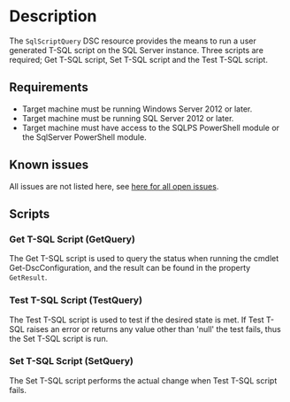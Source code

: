 # Description

The `SqlScriptQuery` DSC resource provides the means to run a user generated
T-SQL script on the SQL Server instance. Three scripts are required; Get
T-SQL script, Set T-SQL script and the Test T-SQL script.

## Requirements

* Target machine must be running Windows Server 2012 or later.
* Target machine must be running SQL Server 2012 or later.
* Target machine must have access to the SQLPS PowerShell module or the SqlServer
  PowerShell module.

## Known issues

All issues are not listed here, see [here for all open issues](https://github.com/dsccommunity/SqlServerCustomDsc/issues?q=is%3Aissue+is%3Aopen+in%3Atitle+SqlScriptQuery).

## Scripts

### Get T-SQL Script (GetQuery)

The Get T-SQL script is used to query the status when running the cmdlet
Get-DscConfiguration, and the result can be found in the property `GetResult`.

### Test T-SQL Script (TestQuery)

The Test T-SQL script is used to test if the desired state is met. If Test
T-SQL raises an error or returns any value other than 'null' the test fails, thus
the Set T-SQL script is run.

### Set T-SQL Script (SetQuery)

The Set T-SQL script performs the actual change when Test T-SQL script fails.
